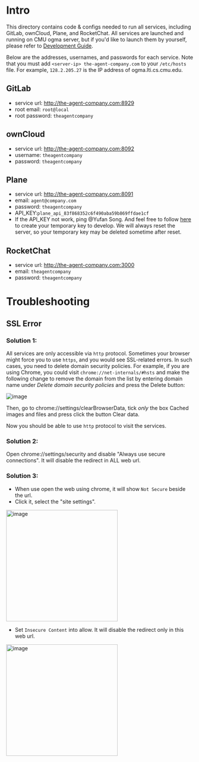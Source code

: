 # Intro

This directory contains code & configs needed to run all services,
including GitLab, ownCloud, Plane, and RocketChat. All services
are launched and running on CMU ogma server, but if you'd like
to launch them by yourself, please refer to [Development Guide](../docs/DEVELOPMENT.md).

Below are the addresses, usernames, and passwords for each service. Note that you must
add `<server-ip> the-agent-company.com` to your `/etc/hosts` file. For example, `128.2.205.27`
is the IP address of ogma.lti.cs.cmu.edu.

## GitLab
* service url: http://the-agent-company.com:8929
* root email: `root@local`
* root password: `theagentcompany`

## ownCloud
* service url: http://the-agent-company.com:8092
* username: `theagentcompany`
* password: `theagentcompany`

## Plane
* service url: http://the-agent-company.com:8091
* email: `agent@company.com`
* password: `theagentcompany`
* API_KEY:`plane_api_83f868352c6f490aba59b869ffdae1cf`
* If the API_KEY not work, ping @Yufan Song. And feel free to follow [here](https://developers.plane.so/api-reference/introduction) to create your temporary key to develop. We will always reset the server, so your temporary key may be deleted sometime after reset.

## RocketChat
* service url: http://the-agent-company.com:3000
* email: `theagentcompany`
* password: `theagentcompany`

# Troubleshooting

## SSL Error

### Solution 1:

All services are only accessible via `http` protocol. Sometimes your browser
might force you to use `https`, and you would see SSL-related errors. 
In such cases,
you need to delete domain security policies. For example, if you are using Chrome,
you could visit `chrome://net-internals/#hsts` and make the following change to remove the domain from the list by entering domain name under *Delete domain security policies* and press the Delete button:

![image](https://github.com/user-attachments/assets/a8657d53-313e-4b02-ac26-b551273f9277)

Then, go to chrome://settings/clearBrowserData, tick *only* the box Cached images and files and press click the button Clear data.


Now you should be able to use `http` protocol to visit the services.

### Solution 2:
Open chrome://settings/security and disable "Always use secure connections". It will disable the redirect in ALL web url.

### Solution 3:
* When use open the web using chrome, it will show `Not Secure` beside the url. 
* Click it, select the "site settings". 


<img src="https://github.com/user-attachments/assets/24452c97-f16d-444b-9b24-3bb733622a24" width="300" alt="image">



* Set `Insecure Content` into allow. It will disable the redirect only in this web url.

<img src="https://github.com/user-attachments/assets/e552b6ff-b2c5-408a-930a-8afef3927940" width="300" alt="image">
